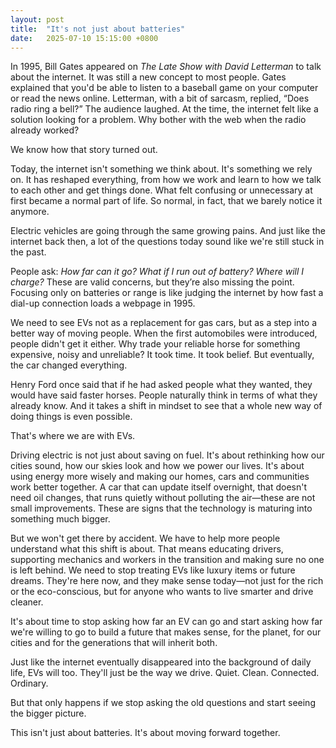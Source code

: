 ```yaml
---
layout: post
title:  "It's not just about batteries"
date:   2025-07-10 15:15:00 +0800
---
```


In 1995, Bill Gates appeared on *The Late Show with David Letterman* to talk about the internet. It was still a new concept to most people. Gates explained that you'd be able to listen to a baseball game on your computer or read the news online. Letterman, with a bit of sarcasm, replied, “Does radio ring a bell?” The audience laughed. At the time, the internet felt like a solution looking for a problem. Why bother with the web when the radio already worked?

We know how that story turned out.

Today, the internet isn't something we think about. It's something we rely on. It has reshaped everything, from how we work and learn to how we talk to each other and get things done. What felt confusing or unnecessary at first became a normal part of life. So normal, in fact, that we barely notice it anymore.

Electric vehicles are going through the same growing pains. And just like the internet back then, a lot of the questions today sound like we're still stuck in the past.

People ask: *How far can it go? What if I run out of battery? Where will I charge?* These are valid concerns, but they’re also missing the point. Focusing only on batteries or range is like judging the internet by how fast a dial-up connection loads a webpage in 1995.

We need to see EVs not as a replacement for gas cars, but as a step into a better way of moving people. When the first automobiles were introduced, people didn't get it either. Why trade your reliable horse for something expensive, noisy and unreliable? It took time. It took belief. But eventually, the car changed everything.

Henry Ford once said that if he had asked people what they wanted, they would have said faster horses. People naturally think in terms of what they already know. And it takes a shift in mindset to see that a whole new way of doing things is even possible.

That's where we are with EVs.

Driving electric is not just about saving on fuel. It's about rethinking how our cities sound, how our skies look and how we power our lives. It's about using energy more wisely and making our homes, cars and communities work better together. A car that can update itself overnight, that doesn't need oil changes, that runs quietly without polluting the air—these are not small improvements. These are signs that the technology is maturing into something much bigger.

But we won't get there by accident. We have to help more people understand what this shift is about. That means educating drivers, supporting mechanics and workers in the transition and making sure no one is left behind. We need to stop treating EVs like luxury items or future dreams. They're here now, and they make sense today—not just for the rich or the eco-conscious, but for anyone who wants to live smarter and drive cleaner.

It's about time to stop asking how far an EV can go and start asking how far we're willing to go to build a future that makes sense, for the planet, for our cities and for the generations that will inherit both.

Just like the internet eventually disappeared into the background of daily life, EVs will too. They'll just be the way we drive. Quiet. Clean. Connected. Ordinary.

But that only happens if we stop asking the old questions and start seeing the bigger picture.

This isn't just about batteries. It's about moving forward together.
